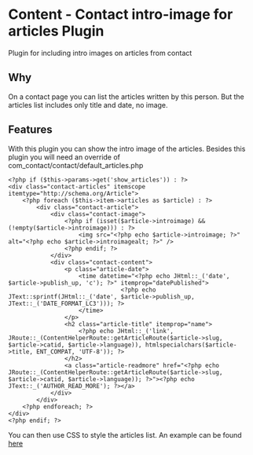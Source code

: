 # Content - Contact intro-image for articles Plugin
Plugin for including intro images on articles from contact

## Why
On a contact page you can list the articles written by this person. But the articles list includes only title and date, no image.

## Features
With this plugin you can show the intro image of the articles. Besides this plugin you will need an override of com_contact/contact/default_articles.php

```
<?php if ($this->params->get('show_articles')) : ?>
<div class="contact-articles" itemscope itemtype="http://schema.org/Article">
	<?php foreach ($this->item->articles as $article) : ?>
		<div class="contact-article">
			<div class="contact-image">
				<?php if (isset($article->introimage) && (!empty($article->introimage))) : ?>
					<img src="<?php echo $article->introimage; ?>" alt="<?php echo $article->introimagealt; ?>" />
				<?php endif; ?>
			</div>
			<div class="contact-content">
				<p class="article-date">
					<time datetime="<?php echo JHtml::_('date', $article->publish_up, 'c'); ?>" itemprop="datePublished">
								<?php echo JText::sprintf(JHtml::_('date', $article->publish_up, JText::_('DATE_FORMAT_LC3'))); ?>
					</time>
				</p>
				<h2 class="article-title" itemprop="name">
					<?php echo JHtml::_('link', JRoute::_(ContentHelperRoute::getArticleRoute($article->slug, $article->catid, $article->language)), htmlspecialchars($article->title, ENT_COMPAT, 'UTF-8')); ?>
				</h2>
				<a class="article-readmore" href="<?php echo JRoute::_(ContentHelperRoute::getArticleRoute($article->slug, $article->catid, $article->language)); ?>"><?php echo JText::_('AUTHOR_READ_MORE'); ?></a>
			</div>
		</div>
	<?php endforeach; ?>
</div>
<?php endif; ?>
```

You can then use CSS to style the articles list. An example can be found [here](https://www.dr-menzel-it.de/blog/plugin-fuer-autor-seite)
